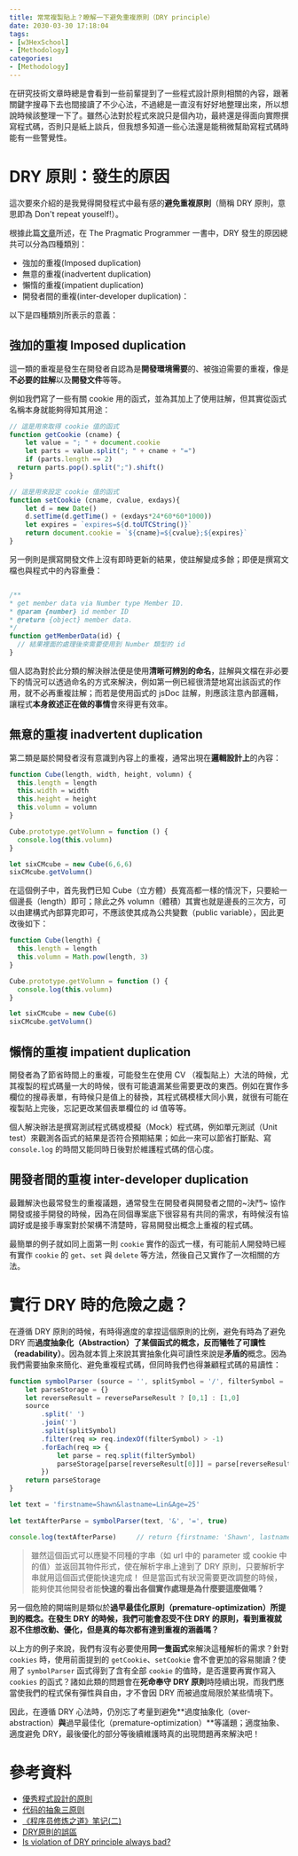 ```yaml
---
title: 常常複製貼上？瞭解一下避免重複原則（DRY principle）
date: 2030-03-30 17:18:04
tags:
- [w3HexSchool]
- [Methodology]
categories: 
- [Methodology]
---
```


在研究技術文章時總是會看到一些前輩提到了一些程式設計原則相關的內容，跟著關鍵字搜尋下去也間接讀了不少心法，不過總是一直沒有好好地整理出來，所以想說時候該整理一下了。雖然心法對於程式來說只是個內功，最終還是得面向實際撰寫程式碼，否則只是紙上談兵，但我想多知道一些心法還是能稍微幫助寫程式碼時能有一些警覺性。

# DRY 原則：發生的原因

這次要來介紹的是我覺得開發程式中最有感的**避免重複原則**（簡稱 DRY 原則，意思即為 Don't repeat youself!）。

根據此篇[文章](https://www.sharmaprakash.com.np/four-types-of-duplication-in-source-code/#)所述，在 The Pragmatic Programmer 一書中，DRY 發生的原因總共可以分為四種類別：

- 強加的重複(Imposed duplication)
- 無意的重複(inadvertent duplication)
- 懶惰的重複(impatient duplication)
- 開發者間的重複(inter-developer duplication)：

以下是四種類別所表示的意義：

<!--more-->

## 強加的重複 Imposed duplication
這一類的重複是發生在開發者自認為是**開發環境需要**的、被強迫需要的重複，像是**不必要的註解**以及**開發文件**等等。

例如我們寫了一些有關 cookie 用的函式，並為其加上了使用註解，但其實從函式名稱本身就能夠得知其用途：

```js
// 這是用來取得 cookie 值的函式
function getCookie (cname) {
    let value = "; " + document.cookie
    let parts = value.split("; " + cname + "=")
    if (parts.length == 2)
  return parts.pop().split(";").shift()
}

// 這是用來設定 cookie 值的函式
function setCookie (cname, cvalue, exdays){
    let d = new Date()
    d.setTime(d.getTime() + (exdays*24*60*60*1000))
    let expires = `expires=${d.toUTCString()}`
    return document.cookie = `${cname}=${cvalue};${expires}`
}
```

另一例則是撰寫開發文件上沒有即時更新的結果，使註解變成多餘；即便是撰寫文檔也與程式中的內容重疊：

```js

/**
* get member data via Number type Member ID.
* @param {number} id member ID
* @return {object} member data.
*/
function getMemberData(id) {
  // 結果裡面的處理後來需要使用到 Number 類型的 id
}

```

個人認為對於此分類的解決辦法便是使用**清晰可辨別的命名**，註解與文檔在非必要下的情況可以透過命名的方式來解決，例如第一例已經很清楚地寫出該函式的作用，就不必再重複註解；而若是使用函式的 jsDoc 註解，則應該注意內部邏輯，讓程式**本身敘述正在做的事情**會來得更有效率。


## 無意的重複 inadvertent duplication
第二類是屬於開發者沒有意識到內容上的重複，通常出現在**邏輯設計上**的內容：

```js
function Cube(length, width, height, volumn) {
  this.length = length
  this.width = width
  this.height = height
  this.volumn = volumn
}

Cube.prototype.getVolumn = function () {
  console.log(this.volumn)
}

let sixCMcube = new Cube(6,6,6)
sixCMcube.getVolumn()
```

在這個例子中，首先我們已知 Cube（立方體）長寬高都一樣的情況下，只要給一個邊長（length）即可；除此之外 volumn（體積）其實也就是邊長的三次方，可以由建構式內部算完即可，不應該使其成為公共變數（public variable），因此更改後如下：

```js
function Cube(length) {
  this.length = length
  this.volumn = Math.pow(length, 3)
}

Cube.prototype.getVolumn = function () {
  console.log(this.volumn)
}

let sixCMcube = new Cube(6)
sixCMcube.getVolumn()
```

## 懶惰的重複 impatient duplication
開發者為了節省時間上的重複，可能發生在使用 CV （複製貼上）大法的時候，尤其複製的程式碼量一大的時候，很有可能遺漏某些需要更改的東西。例如在實作多欄位的搜尋表單，有時候只是值上的替換，其程式碼模樣大同小異，就很有可能在複製貼上完後，忘記更改某個表單欄位的 id 值等等。

個人解決辦法是撰寫測試程式碼或模擬（Mock）程式碼，例如單元測試（Unit test）來觀測各函式的結果是否符合預期結果；如此一來可以節省打斷點、寫 `console.log` 的時間又能同時日後對於維護程式碼的信心度。

## 開發者間的重複 inter-developer duplication
最難解決也最常發生的重複議題，通常發生在開發者與開發者之間的~決鬥~ 協作開發或接手開發的時候，因為在同個專案底下很容易有共同的需求，有時候沒有協調好或是接手專案對於架構不清楚時，容易開發出概念上重複的程式碼。

最簡單的例子就如同上面第一則 `cookie` 實作的函式一樣，有可能前人開發時已經有實作 `cookie` 的 `get`、`set` 與 `delete` 等方法，然後自己又實作了一次相關的方法。

# 實行 DRY 時的危險之處？
在遵循 DRY 原則的時候，有時得適度的拿捏這個原則的比例，避免有時為了避免 DRY 而**過度抽象化（Abstraction）**了某個函式的概念，反而犧牲了**可讀性（readability）**。因為就本質上來說其實抽象化與可讀性來說是**矛盾的**概念。因為我們需要抽象來簡化、避免重複程式碼，但同時我們也得兼顧程式碼的易讀性：

```js
function symbolParser (source = '', splitSymbol = '/', filterSymbol = '_', reverseParseResult = false) {
    let parseStorage = {}
    let reverseResult = reverseParseResult ? [0,1] : [1,0]
    source
        .split(' ')
        .join('')
        .split(splitSymbol)
        .filter(req => req.indexOf(filterSymbol) > -1)
        .forEach(req => {
            let parse = req.split(filterSymbol)
            parseStorage[parse[reverseResult[0]]] = parse[reverseResult[1]]
        })
    return parseStorage
}

let text = 'firstname=Shawn&lastname=Lin&Age=25'
 
let textAfterParse = symbolParser(text, '&', '=', true)

console.log(textAfterParse)     // return {firstname: 'Shawn', lastname: 'Lin', Age: "25"}
```

> 雖然這個函式可以應變不同種的字串（如 url 中的 parameter 或 cookie 中的值）並返回其物件形式，使在解析字串上達到了 DRY 原則，只要解析字串就用這個函式便能快速完成！
> 但是當函式有狀況需要更改調整的時候，能夠使其他開發者能**快速的看出各個實作處理是為什麼要這麼做嗎？**

另一個危險的開端則是類似於**過早最佳化原則（premature-optimization）**所提到的概念。在發生 DRY 的時候，我們可能會忍受不住 DRY 的原則，看到重複就忍不住想改動、優化，但是**真的每次都有達到重複的涵義嗎？**

以上方的例子來說，我們有沒有必要使用**同一隻函式**來解決這種解析的需求？針對 `cookies` 時，使用前面提到的 `getCookie`、`setCookie` 會不會更加的容易閱讀？使用了 `symbolParser` 函式得到了含有全部 `cookie` 的值時，是否還要再實作寫入 `cookies` 的函式？諸如此類的問題會在**死命奉守 DRY 原則**時陸續出現，而我們應當使我們的程式保有彈性與自由，才不會因 DRY 而被過度局限於某些情境下。

因此，在遵循 DRY 心法時，仍別忘了考量到避免**過度抽象化（over-abstraction）**與**過早最佳化（premature-optimization）**等議題；適度抽象、適度避免 DRY，最後優化的部分等後續維護時真的出現問題再來解決吧！


# 參考資料

- [優秀程式設計的原則](https://www.itread01.com/p/1318618.html)
- [代码的抽象三原则](http://www.ruanyifeng.com/blog/2013/01/abstraction_principles.html)
- [《程序员修炼之道》笔记(二)](https://www.cnblogs.com/zhixin9001/p/6777608.html)
- [DRY原則的誤區](http://www.rocidea.com/one?id=33839)
- [Is violation of DRY principle always bad?](https://stackoverflow.com/questions/17788738/is-violation-of-dry-principle-always-bad)